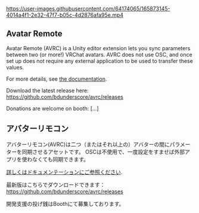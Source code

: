 https://user-images.githubusercontent.com/64174065/165873145-4014a4f1-2e32-47f7-b05c-4d2876afa95e.mp4

## Avatar Remote

Avatar Remote (AVRC) is a Unity editor extension lets you sync parameters between two (or more!) VRChat avatars.
AVRC does not use OSC, and once set up does not require any external application to be used to transfer these values.

For more details, see [the documentation](https://www.notion.so/bdunderscore/Avatar-Remote-Documentation-33e090ea8fe642d584f5384cf88c2c1e).

Download the latest release here: https://github.com/bdunderscore/avrc/releases

Donations are welcome on booth: [...]

## アバターリモコン

アバターリモコン(AVRC)は二つ（またはそれ以上の）アバターの間にパラメーターを同期させるアセットです。
OSCは不使用で、一度設定をすませば外部アプリを使わなくても同期できます。

[詳しくはドキュメンテーションにご参照ください](https://www.notion.so/bdunderscore/cc0078cecb1c4a35acbb7a1ddbd203dd).

最新版はこちらでダウンロードできます： https://github.com/bdunderscore/avrc/releases

開発支援の投げ銭はBoothにて募集しております。
